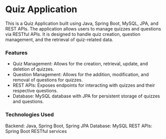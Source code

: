 # Quiz Application
This is a Quiz Application built using Java, Spring Boot, MySQL, JPA, and REST APIs. The application allows users to manage quizzes and questions via RESTful APIs. It is designed to handle quiz creation, question management, and the retrieval of quiz-related data.

### Features
* Quiz Management: Allows for the creation, retrieval, update, and deletion of quizzes.
* Question Management: Allows for the addition, modification, and removal of questions for quizzes.
* REST APIs: Exposes endpoints for interacting with quizzes and their respective questions.
* Database: MySQL database with JPA for persistent storage of quizzes and questions.
### Technologies Used
Backend: Java, Spring Boot, Spring JPA
Database: MySQL
REST APIs: Spring Boot RESTful services
